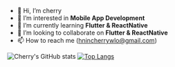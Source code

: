 - 👋 Hi, I’m cherry
- 👀 I’m interested in **Mobile App Development**
- 🌱 I’m currently learning **Flutter & ReactNative**
- 💞️ I’m looking to collaborate on **Flutter & ReactNative**
- 📫 How to reach me (hnincherrywlo@gmail.com)

![Cherry's GitHub stats](https://github-readme-stats.vercel.app/api?username=hnincherry&&show_icons=true&theme=tokyonight&count_private=true)
[![Top Langs](https://github-readme-stats.vercel.app/api/top-langs/?username=hnincherry&layout=compact&theme=tokyonight)](https://github.com/anuraghazra/github-readme-stats)

